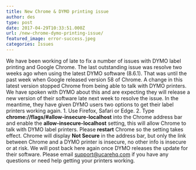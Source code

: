 ```yaml
---
title: New Chrome & DYMO printing issue
author: des
type: post
date: 2017-04-29T10:33:51.000Z
url: /new-chrome-dymo-printing-issue/
featured_image: error-success.jpeg
categories: Issues
---
```


We have been working of late to fix a number of issues with DYMO label printing and Google Chrome. The last outstanding issue was resolve two weeks ago when using the latest DYMO software (8.6.1). That was until the past week when Google released version 58 of Chrome. A change in this latest version stopped Chrome from being able to talk with DYMO printers. We have spoken with DYMO about this and are expecting they will release a new version of their software late next week to resolve the issue. In the meantime, they have given DYMO users two options to get their label printers working again. 1. Use Firefox, Safari or Edge. 2. Type **chrome://flags/#allow-insecure-localhost** into the Chrome address bar and enable the **allow-insecure-localhost** setting, this will allow Chrome to talk with DYMO label printers. Please **restart** Chrome so the setting takes effect. Chrome will display **Not Secure** in the address bar, but only the link between Chrome and a DYMO printer is insecure, no other info is insecure or at risk. We will post back here again once DYMO releases the update for their software. Please email support@ucarehq.com if you have any questions or need help getting your printers working.